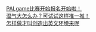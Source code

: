   
[PALgame比赛开始报名开始啦！](http://www.dianyue.me/archives/724/uwfbi6n0jjni7knl/)  
[湿气大怎么办？可试试这样推一推！](http://www.dianyue.me/archives/180/zggb1cz75ja2pt8g/)  
[怎样做才叫创造出英文环境来呢](http://www.dianyue.me/archives/604/4brtjfw0v0gpamzc/)